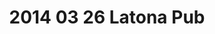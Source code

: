 ---
layout: blog
title: 2014 03 26 Latona Pub
category: blog
lat: 47.67592
lng: -122.32556
altitude: 47.25
image: https://s3-us-west-2.amazonaws.com/worldcup14/2014-03-26 19:06:30 PDT.jpg
observation: 20140326190630PDT
---